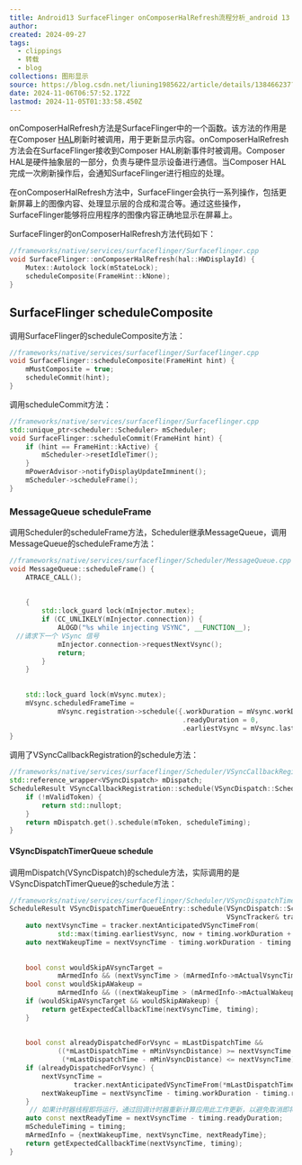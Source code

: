 ```yaml
---
title: Android13 SurfaceFlinger onComposerHalRefresh流程分析_android 13 surfaceflinge变化-CSDN博客
author: 
created: 2024-09-27
tags:
  - clippings
  - 转载
  - blog
collections: 图形显示
source: https://blog.csdn.net/liuning1985622/article/details/138466237?spm=1001.2014.3001.5502
date: 2024-11-06T06:57:52.172Z
lastmod: 2024-11-05T01:33:58.450Z
---
```

onComposerHalRefresh方法是SurfaceFlinger中的一个函数。该方法的作用是在Composer [HAL](https://so.csdn.net/so/search?q=HAL\&spm=1001.2101.3001.7020)刷新时被调用，用于更新显示内容。onComposerHalRefresh方法会在SurfaceFlinger接收到Composer HAL刷新事件时被调用。Composer HAL是硬件抽象层的一部分，负责与硬件显示设备进行通信。当Composer HAL完成一次刷新操作后，会通知SurfaceFlinger进行相应的处理。

在onComposerHalRefresh方法中，SurfaceFlinger会执行一系列操作，包括更新屏幕上的图像内容、处理显示层的合成和混合等。通过这些操作，SurfaceFlinger能够将应用程序的图像内容正确地显示在屏幕上。

SurfaceFlinger的onComposerHalRefresh方法代码如下：

```cpp
//frameworks/native/services/surfaceflinger/Surfaceflinger.cpp
void SurfaceFlinger::onComposerHalRefresh(hal::HWDisplayId) {
    Mutex::Autolock lock(mStateLock);
    scheduleComposite(FrameHint::kNone);
}
```

## SurfaceFlinger scheduleComposite

调用SurfaceFlinger的scheduleComposite方法：

```cpp
//frameworks/native/services/surfaceflinger/Surfaceflinger.cpp
void SurfaceFlinger::scheduleComposite(FrameHint hint) {
    mMustComposite = true;
    scheduleCommit(hint);
}
```

调用scheduleCommit方法：

```cpp
//frameworks/native/services/surfaceflinger/Surfaceflinger.cpp
std::unique_ptr<scheduler::Scheduler> mScheduler;
void SurfaceFlinger::scheduleCommit(FrameHint hint) {
    if (hint == FrameHint::kActive) {
        mScheduler->resetIdleTimer();
    }
    mPowerAdvisor->notifyDisplayUpdateImminent();
    mScheduler->scheduleFrame();
}
```

### MessageQueue scheduleFrame

调用Scheduler的scheduleFrame方法，Scheduler继承MessageQueue，调用MessageQueue的scheduleFrame方法：

```cpp
//frameworks/native/services/surfaceflinger/Scheduler/MessageQueue.cpp
void MessageQueue::scheduleFrame() {
    ATRACE_CALL();
 
 
    {
        std::lock_guard lock(mInjector.mutex);
        if (CC_UNLIKELY(mInjector.connection)) {
            ALOGD("%s while injecting VSYNC", __FUNCTION__);
　//请求下一个 VSync 信号
            mInjector.connection->requestNextVsync();
            return;
        }
    }
 
 
    std::lock_guard lock(mVsync.mutex);
    mVsync.scheduledFrameTime =
            mVsync.registration->schedule({.workDuration = mVsync.workDuration.get().count(),
                                           .readyDuration = 0,
                                           .earliestVsync = mVsync.lastCallbackTime.count()});
}
```

调用了VSyncCallbackRegistration的schedule方法：

```cpp
//frameworks/native/services/surfaceflinger/Scheduler/VSyncCallbackRegistration.cpp
std::reference_wrapper<VSyncDispatch> mDispatch;
ScheduleResult VSyncCallbackRegistration::schedule(VSyncDispatch::ScheduleTiming scheduleTiming) {
    if (!mValidToken) {
        return std::nullopt;
    }
    return mDispatch.get().schedule(mToken, scheduleTiming);
}
```

#### VSyncDispatchTimerQueue schedule

调用mDispatch(VSyncDispatch)的schedule方法，实际调用的是VSyncDispatchTimerQueue的schedule方法：

```cpp
//frameworks/native/services/surfaceflinger/Scheduler/VSyncDispatchTimerQueue.cpp
ScheduleResult VSyncDispatchTimerQueueEntry::schedule(VSyncDispatch::ScheduleTiming timing,
                                                      VSyncTracker& tracker, nsecs_t now) {
    auto nextVsyncTime = tracker.nextAnticipatedVSyncTimeFrom(
            std::max(timing.earliestVsync, now + timing.workDuration + timing.readyDuration));
    auto nextWakeupTime = nextVsyncTime - timing.workDuration - timing.readyDuration;
 
 
    bool const wouldSkipAVsyncTarget =
            mArmedInfo && (nextVsyncTime > (mArmedInfo->mActualVsyncTime + mMinVsyncDistance));
    bool const wouldSkipAWakeup =
            mArmedInfo && ((nextWakeupTime > (mArmedInfo->mActualWakeupTime + mMinVsyncDistance)));
    if (wouldSkipAVsyncTarget && wouldSkipAWakeup) {
        return getExpectedCallbackTime(nextVsyncTime, timing);
    }
 
 
    bool const alreadyDispatchedForVsync = mLastDispatchTime &&
            ((*mLastDispatchTime + mMinVsyncDistance) >= nextVsyncTime &&
             (*mLastDispatchTime - mMinVsyncDistance) <= nextVsyncTime);
    if (alreadyDispatchedForVsync) {
        nextVsyncTime =
                tracker.nextAnticipatedVSyncTimeFrom(*mLastDispatchTime + mMinVsyncDistance);
        nextWakeupTime = nextVsyncTime - timing.workDuration - timing.readyDuration;
    }
     // 如果计时器线程即将运行，通过回调计时器重新计算应用此工作更新，以避免取消即将触发的回调。
    auto const nextReadyTime = nextVsyncTime - timing.readyDuration;
    mScheduleTiming = timing;
    mArmedInfo = {nextWakeupTime, nextVsyncTime, nextReadyTime};
    return getExpectedCallbackTime(nextVsyncTime, timing);
}
```
